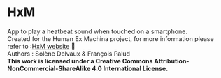 # HxM
App to play a heatbeat sound when touched on a smartphone.\
Created for the Human Ex Machina project, for more information please refer to :[HxM website](https://uxmidelvaux.wixsite.com/website) :robot:\
Authors : Solène Delvaux & François Palud\
**This work is licensed under a Creative Commons Attribution-NonCommercial-ShareAlike 4.0 International License.**
